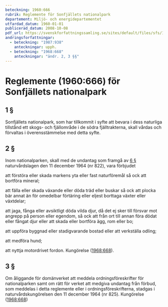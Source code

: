 ```yaml
---
beteckning: 1960:666
rubrik: Reglemente för Sonfjällets nationalpark
departement: Miljö- och energidepartementet
utfardad_datum: 1960-01-01
publicerad_datum: 2008-10-08
pdf_url: https://svenskforfattningssamling.se/sites/default/files/sfs/1960-01/SFS1960-666.pdf
andringsforfattningar:
  - beteckning: "1987:938"
    anteckningar: upph.
  - beteckning: "1968:668"
    anteckningar: "ändr. 2, 3 §§"
---
```


# Reglemente (1960:666) för Sonfjällets nationalpark

## 1 §

Sonfjällets nationalpark, som har tillkommit i syfte att bevara i dess naturliga tillstånd ett skogs- och fjällområde i de södra fjälltrakterna, skall vårdas och förvaltas i överensstämmelse med detta syfte.

## 2 §

Inom nationalparken, skall med de undantag som framgå av [6 §](#6) naturvårdslagen den 11 december 1964 (nr 822), vara förbjudet

att förstöra eller skada markens yta eller fast naturföremål så ock att bortföra mineral;

att fälla eller skada växande eller döda träd eller buskar så ock att plocka bär annat än för omedelbar förtäring eller eljest borttaga växter eller växtdelar;

att jaga, fånga eller avsiktligt döda vilda djur, då det ej sker till försvar mot angrepp på person eller egendom, så ock att från ort till annan föra dödat eller fångat djur eller att skada eller bortföra ägg, rom eller bo;

att uppföra byggnad eller stadigvarande bostad eller att verkställa odling;

att medföra hund;

att nyttja motordrivet fordon. Kungörelse ([1968:668](https://selex.se/eli/sfs/1968/668)).

## 3 §

Om åliggande för domänverket att meddela ordningsföreskrifter för nationalparken samt om rätt för verket att medgiva undantag från förbud, som meddelas i detta reglemente eller i ordningsföreskrifterna, stadgas i naturvårdskungörelsen den 11 december 1964 (nr 825). Kungörelse ([1968:668](https://selex.se/eli/sfs/1968/668))